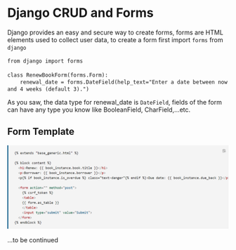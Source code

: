 # Django CRUD and Forms
Django provides an easy and secure way to create forms, forms are HTML elements used to collect user data, to create a form first import `forms` from `django`

    from django import forms

    class RenewBookForm(forms.Form):
        renewal_date = forms.DateField(help_text="Enter a date between now and 4 weeks (default 3).")

As you saw, the data type for renewal_date is `DateField`, fields of the form can have any type you know like BooleanField, CharField,...etc.

## Form Template

![form](assets/1.png)

...to be continued